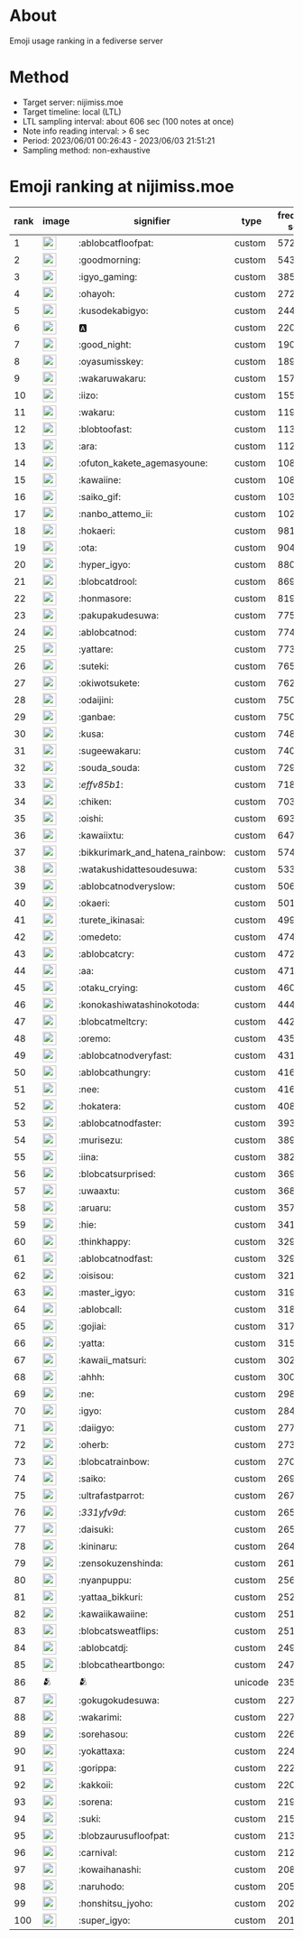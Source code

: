 # About
Emoji usage ranking in a fediverse server

# Method
- Target server: nijimiss.moe
- Target timeline: local (LTL)
- LTL sampling interval: about 606 sec (100 notes at once)
- Note info reading interval: > 6 sec
- Period: 2023/06/01 00:26:43 - 2023/06/03 21:51:21 
- Sampling method: non-exhaustive

# Emoji ranking at nijimiss.moe

|rank|image|signifier|type|frequency score|
|----|----|----|----|----|
|1|<img height="24" src="https://nijimiss.moe/emoji/ablobcatfloofpat.webp">|:ablobcatfloofpat:|custom|5724|
|2|<img height="24" src="https://nijimiss.moe/emoji/goodmorning.webp">|:goodmorning:|custom|5431|
|3|<img height="24" src="https://nijimiss.moe/emoji/igyo_gaming.webp">|:igyo_gaming:|custom|3858|
|4|<img height="24" src="https://nijimiss.moe/emoji/ohayoh.webp">|:ohayoh:|custom|2729|
|5|<img height="24" src="https://nijimiss.moe/emoji/kusodekabigyo.webp">|:kusodekabigyo:|custom|2446|
|6|<img height="24" src="https://nijimiss.moe/emoji/a.webp">|:a:|custom|2204|
|7|<img height="24" src="https://nijimiss.moe/emoji/good_night.webp">|:good_night:|custom|1909|
|8|<img height="24" src="https://nijimiss.moe/emoji/oyasumisskey.webp">|:oyasumisskey:|custom|1897|
|9|<img height="24" src="https://nijimiss.moe/emoji/wakaruwakaru.webp">|:wakaruwakaru:|custom|1573|
|10|<img height="24" src="https://nijimiss.moe/emoji/iizo.webp">|:iizo:|custom|1550|
|11|<img height="24" src="https://nijimiss.moe/emoji/wakaru.webp">|:wakaru:|custom|1190|
|12|<img height="24" src="https://nijimiss.moe/emoji/blobtoofast.webp">|:blobtoofast:|custom|1131|
|13|<img height="24" src="https://nijimiss.moe/emoji/ara.webp">|:ara:|custom|1123|
|14|<img height="24" src="https://nijimiss.moe/emoji/ofuton_kakete_agemasyoune.webp">|:ofuton_kakete_agemasyoune:|custom|1085|
|15|<img height="24" src="https://nijimiss.moe/emoji/kawaiine.webp">|:kawaiine:|custom|1081|
|16|<img height="24" src="https://nijimiss.moe/emoji/saiko_gif.webp">|:saiko_gif:|custom|1039|
|17|<img height="24" src="https://nijimiss.moe/emoji/nanbo_attemo_ii.webp">|:nanbo_attemo_ii:|custom|1021|
|18|<img height="24" src="https://nijimiss.moe/emoji/hokaeri.webp">|:hokaeri:|custom|981|
|19|<img height="24" src="https://nijimiss.moe/emoji/ota.webp">|:ota:|custom|904|
|20|<img height="24" src="https://nijimiss.moe/emoji/hyper_igyo.webp">|:hyper_igyo:|custom|880|
|21|<img height="24" src="https://nijimiss.moe/emoji/blobcatdrool.webp">|:blobcatdrool:|custom|869|
|22|<img height="24" src="https://nijimiss.moe/emoji/honmasore.webp">|:honmasore:|custom|819|
|23|<img height="24" src="https://nijimiss.moe/emoji/pakupakudesuwa.webp">|:pakupakudesuwa:|custom|775|
|24|<img height="24" src="https://nijimiss.moe/emoji/ablobcatnod.webp">|:ablobcatnod:|custom|774|
|25|<img height="24" src="https://nijimiss.moe/emoji/yattare.webp">|:yattare:|custom|773|
|26|<img height="24" src="https://nijimiss.moe/emoji/suteki.webp">|:suteki:|custom|765|
|27|<img height="24" src="https://nijimiss.moe/emoji/okiwotsukete.webp">|:okiwotsukete:|custom|762|
|28|<img height="24" src="https://nijimiss.moe/emoji/odaijini.webp">|:odaijini:|custom|750|
|29|<img height="24" src="https://nijimiss.moe/emoji/ganbae.webp">|:ganbae:|custom|750|
|30|<img height="24" src="https://nijimiss.moe/emoji/kusa.webp">|:kusa:|custom|748|
|31|<img height="24" src="https://nijimiss.moe/emoji/sugeewakaru.webp">|:sugeewakaru:|custom|740|
|32|<img height="24" src="https://nijimiss.moe/emoji/souda_souda.webp">|:souda_souda:|custom|729|
|33|<img height="24" src="https://nijimiss.moe/emoji/_effv85b1_.webp">|:_effv85b1_:|custom|718|
|34|<img height="24" src="https://nijimiss.moe/emoji/chiken.webp">|:chiken:|custom|703|
|35|<img height="24" src="https://nijimiss.moe/emoji/oishi.webp">|:oishi:|custom|693|
|36|<img height="24" src="https://nijimiss.moe/emoji/kawaiixtu.webp">|:kawaiixtu:|custom|647|
|37|<img height="24" src="https://nijimiss.moe/emoji/bikkurimark_and_hatena_rainbow.webp">|:bikkurimark_and_hatena_rainbow:|custom|574|
|38|<img height="24" src="https://nijimiss.moe/emoji/watakushidattesoudesuwa.webp">|:watakushidattesoudesuwa:|custom|533|
|39|<img height="24" src="https://nijimiss.moe/emoji/ablobcatnodveryslow.webp">|:ablobcatnodveryslow:|custom|506|
|40|<img height="24" src="https://nijimiss.moe/emoji/okaeri.webp">|:okaeri:|custom|501|
|41|<img height="24" src="https://nijimiss.moe/emoji/turete_ikinasai.webp">|:turete_ikinasai:|custom|499|
|42|<img height="24" src="https://nijimiss.moe/emoji/omedeto.webp">|:omedeto:|custom|474|
|43|<img height="24" src="https://nijimiss.moe/emoji/ablobcatcry.webp">|:ablobcatcry:|custom|472|
|44|<img height="24" src="https://nijimiss.moe/emoji/aa.webp">|:aa:|custom|471|
|45|<img height="24" src="https://nijimiss.moe/emoji/otaku_crying.webp">|:otaku_crying:|custom|460|
|46|<img height="24" src="https://nijimiss.moe/emoji/konokashiwatashinokotoda.webp">|:konokashiwatashinokotoda:|custom|444|
|47|<img height="24" src="https://nijimiss.moe/emoji/blobcatmeltcry.webp">|:blobcatmeltcry:|custom|442|
|48|<img height="24" src="https://nijimiss.moe/emoji/oremo.webp">|:oremo:|custom|435|
|49|<img height="24" src="https://nijimiss.moe/emoji/ablobcatnodveryfast.webp">|:ablobcatnodveryfast:|custom|431|
|50|<img height="24" src="https://nijimiss.moe/emoji/ablobcathungry.webp">|:ablobcathungry:|custom|416|
|51|<img height="24" src="https://nijimiss.moe/emoji/nee.webp">|:nee:|custom|416|
|52|<img height="24" src="https://nijimiss.moe/emoji/hokatera.webp">|:hokatera:|custom|408|
|53|<img height="24" src="https://nijimiss.moe/emoji/ablobcatnodfaster.webp">|:ablobcatnodfaster:|custom|393|
|54|<img height="24" src="https://nijimiss.moe/emoji/murisezu.webp">|:murisezu:|custom|389|
|55|<img height="24" src="https://nijimiss.moe/emoji/iina.webp">|:iina:|custom|382|
|56|<img height="24" src="https://nijimiss.moe/emoji/blobcatsurprised.webp">|:blobcatsurprised:|custom|369|
|57|<img height="24" src="https://nijimiss.moe/emoji/uwaaxtu.webp">|:uwaaxtu:|custom|368|
|58|<img height="24" src="https://nijimiss.moe/emoji/aruaru.webp">|:aruaru:|custom|357|
|59|<img height="24" src="https://nijimiss.moe/emoji/hie.webp">|:hie:|custom|341|
|60|<img height="24" src="https://nijimiss.moe/emoji/thinkhappy.webp">|:thinkhappy:|custom|329|
|61|<img height="24" src="https://nijimiss.moe/emoji/ablobcatnodfast.webp">|:ablobcatnodfast:|custom|329|
|62|<img height="24" src="https://nijimiss.moe/emoji/oisisou.webp">|:oisisou:|custom|321|
|63|<img height="24" src="https://nijimiss.moe/emoji/master_igyo.webp">|:master_igyo:|custom|319|
|64|<img height="24" src="https://nijimiss.moe/emoji/ablobcall.webp">|:ablobcall:|custom|318|
|65|<img height="24" src="https://nijimiss.moe/emoji/gojiai.webp">|:gojiai:|custom|317|
|66|<img height="24" src="https://nijimiss.moe/emoji/yatta.webp">|:yatta:|custom|315|
|67|<img height="24" src="https://nijimiss.moe/emoji/kawaii_matsuri.webp">|:kawaii_matsuri:|custom|302|
|68|<img height="24" src="https://nijimiss.moe/emoji/ahhh.webp">|:ahhh:|custom|300|
|69|<img height="24" src="https://nijimiss.moe/emoji/ne.webp">|:ne:|custom|298|
|70|<img height="24" src="https://nijimiss.moe/emoji/igyo.webp">|:igyo:|custom|284|
|71|<img height="24" src="https://nijimiss.moe/emoji/daiigyo.webp">|:daiigyo:|custom|277|
|72|<img height="24" src="https://nijimiss.moe/emoji/oherb.webp">|:oherb:|custom|273|
|73|<img height="24" src="https://nijimiss.moe/emoji/blobcatrainbow.webp">|:blobcatrainbow:|custom|270|
|74|<img height="24" src="https://nijimiss.moe/emoji/saiko.webp">|:saiko:|custom|269|
|75|<img height="24" src="https://nijimiss.moe/emoji/ultrafastparrot.webp">|:ultrafastparrot:|custom|267|
|76|<img height="24" src="https://nijimiss.moe/emoji/_331yfv9d_.webp">|:_331yfv9d_:|custom|265|
|77|<img height="24" src="https://nijimiss.moe/emoji/daisuki.webp">|:daisuki:|custom|265|
|78|<img height="24" src="https://nijimiss.moe/emoji/kininaru.webp">|:kininaru:|custom|264|
|79|<img height="24" src="https://nijimiss.moe/emoji/zensokuzenshinda.webp">|:zensokuzenshinda:|custom|261|
|80|<img height="24" src="https://nijimiss.moe/emoji/nyanpuppu.webp">|:nyanpuppu:|custom|256|
|81|<img height="24" src="https://nijimiss.moe/emoji/yattaa_bikkuri.webp">|:yattaa_bikkuri:|custom|252|
|82|<img height="24" src="https://nijimiss.moe/emoji/kawaiikawaiine.webp">|:kawaiikawaiine:|custom|251|
|83|<img height="24" src="https://nijimiss.moe/emoji/blobcatsweatflips.webp">|:blobcatsweatflips:|custom|251|
|84|<img height="24" src="https://nijimiss.moe/emoji/ablobcatdj.webp">|:ablobcatdj:|custom|249|
|85|<img height="24" src="https://nijimiss.moe/emoji/blobcatheartbongo.webp">|:blobcatheartbongo:|custom|247|
|86|🫂|🫂|unicode|235|
|87|<img height="24" src="https://nijimiss.moe/emoji/gokugokudesuwa.webp">|:gokugokudesuwa:|custom|227|
|88|<img height="24" src="https://nijimiss.moe/emoji/wakarimi.webp">|:wakarimi:|custom|227|
|89|<img height="24" src="https://nijimiss.moe/emoji/sorehasou.webp">|:sorehasou:|custom|226|
|90|<img height="24" src="https://nijimiss.moe/emoji/yokattaxa.webp">|:yokattaxa:|custom|224|
|91|<img height="24" src="https://nijimiss.moe/emoji/gorippa.webp">|:gorippa:|custom|222|
|92|<img height="24" src="https://nijimiss.moe/emoji/kakkoii.webp">|:kakkoii:|custom|220|
|93|<img height="24" src="https://nijimiss.moe/emoji/sorena.webp">|:sorena:|custom|219|
|94|<img height="24" src="https://nijimiss.moe/emoji/suki.webp">|:suki:|custom|215|
|95|<img height="24" src="https://nijimiss.moe/emoji/blobzaurusufloofpat.webp">|:blobzaurusufloofpat:|custom|213|
|96|<img height="24" src="https://nijimiss.moe/emoji/carnival.webp">|:carnival:|custom|212|
|97|<img height="24" src="https://nijimiss.moe/emoji/kowaihanashi.webp">|:kowaihanashi:|custom|208|
|98|<img height="24" src="https://nijimiss.moe/emoji/naruhodo.webp">|:naruhodo:|custom|205|
|99|<img height="24" src="https://nijimiss.moe/emoji/honshitsu_jyoho.webp">|:honshitsu_jyoho:|custom|202|
|100|<img height="24" src="https://nijimiss.moe/emoji/super_igyo.webp">|:super_igyo:|custom|201|
